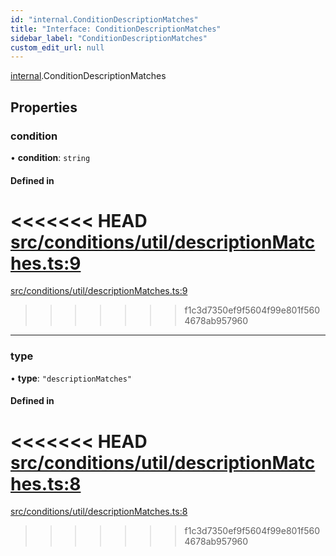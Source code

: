```yaml
---
id: "internal.ConditionDescriptionMatches"
title: "Interface: ConditionDescriptionMatches"
sidebar_label: "ConditionDescriptionMatches"
custom_edit_url: null
---
```


<!-- @format -->

[internal](../modules/internal.md).ConditionDescriptionMatches

## Properties

### condition

• **condition**: `string`

#### Defined in

<<<<<<< HEAD
[src/conditions/util/descriptionMatches.ts:9](https://github.com/Resnovas/smartcloud/blob/b9e22a9/src/conditions/util/descriptionMatches.ts#L9)
=======
[src/conditions/util/descriptionMatches.ts:9](https://github.com/Resnovas/smartcloud/blob/b91f5b4/src/conditions/util/descriptionMatches.ts#L9)

> > > > > > > f1c3d7350ef9f5604f99e801f5604678ab957960

---

### type

• **type**: `"descriptionMatches"`

#### Defined in

<<<<<<< HEAD
[src/conditions/util/descriptionMatches.ts:8](https://github.com/Resnovas/smartcloud/blob/b9e22a9/src/conditions/util/descriptionMatches.ts#L8)
=======
[src/conditions/util/descriptionMatches.ts:8](https://github.com/Resnovas/smartcloud/blob/b91f5b4/src/conditions/util/descriptionMatches.ts#L8)

> > > > > > > f1c3d7350ef9f5604f99e801f5604678ab957960
